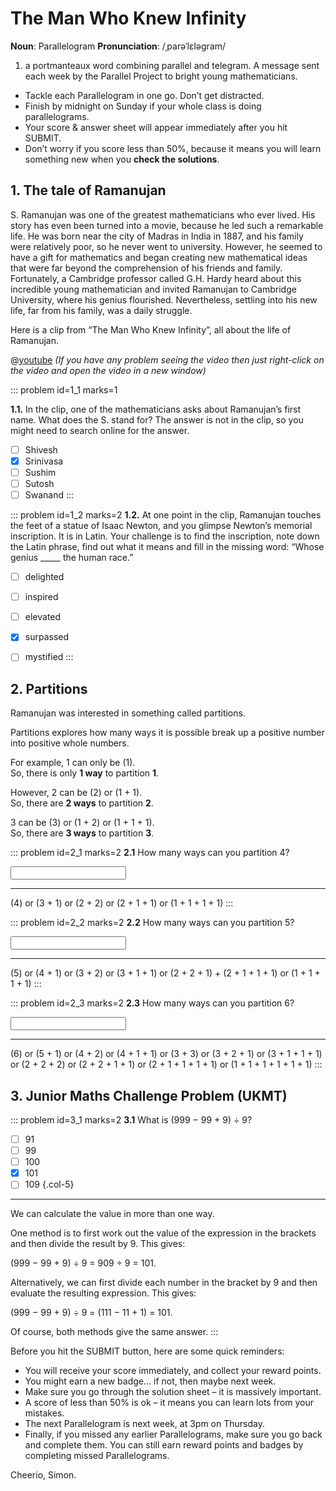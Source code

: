 # The Man Who Knew Infinity

<div class="dictionary">

__Noun__: Parallelogram
__Pronunciation__: /ˌparəˈlɛləɡram/

1. a portmanteaux word combining parallel and telegram. A message sent each
week by the Parallel Project to bright young mathematicians.

</div>

*	Tackle each Parallelogram in one go. Don’t get distracted.
*	Finish by midnight on Sunday if your whole class is doing parallelograms.
*	Your score & answer sheet will appear immediately after you hit SUBMIT.
*	Don’t worry if you score less than 50%, because it means you will learn something new when you __check the solutions__.


## 1. The tale of Ramanujan

S. Ramanujan was one of the greatest mathematicians who ever lived. His story has even been turned into a movie, because he led such a remarkable life. He was born near the city of Madras in India in 1887, and his family were relatively poor, so he never went to university. However, he seemed to have a gift for mathematics and began creating new mathematical ideas that were far beyond the comprehension of his friends and family. Fortunately, a Cambridge professor called G.H. Hardy heard about this incredible young mathematician and invited Ramanujan to Cambridge University, where his genius flourished. Nevertheless, settling into his new life, far from his family, was a daily struggle.

Here is a clip from “The Man Who Knew Infinity”, all about the life of Ramanujan.

@[youtube](oXGm9Vlfx4w?rel=0) _(If you have any problem seeing the video then just right-click on the video and open the video in a new window)_

::: problem id=1_1 marks=1

__1.1.__ In the clip, one of the mathematicians asks about Ramanujan’s first name. What does the S. stand for? The answer is not in the clip, so you might need to search online for the answer.

* [ ] Shivesh
* [x] Srinivasa
* [ ] Sushim
* [ ] Sutosh
* [ ] Swanand
:::

::: problem id=1_2 marks=2
__1.2.__ At one point in the clip, Ramanujan touches the feet of a statue of Isaac Newton, and you glimpse Newton’s memorial inscription. It is in Latin. Your challenge is to find the inscription, note down the Latin phrase, find out what it means and fill in the missing word: “Whose genius _____ the human race.”

* [ ] delighted
* [ ] inspired
* [ ] elevated
* [x] surpassed
* [ ] mystified
:::


## 2.	Partitions

Ramanujan was interested in something called partitions.  

Partitions explores how many ways it is possible break up a positive number into positive whole numbers.  

For example, 1 can only be (1).  
So, there is only __1 way__ to partition __1__.  

However, 2 can be (2) or (1 + 1).  
So, there are __2 ways__ to partition __2__.  

3 can be (3) or (1 + 2) or (1 + 1 + 1).  
So, there are __3 ways__ to partition __3__.

::: problem id=2_1 marks=2
__2.1__ How many ways can you partition 4?

<input type="number" solution="5"/>

---

(4) or (3 + 1) or (2 + 2) or (2 + 1 + 1) or (1 + 1 + 1 + 1)
:::

::: problem id=2_2 marks=2
__2.2__ How many ways can you partition 5?

<input type="number" solution="7"/>

---

(5) or (4 + 1) or (3 + 2) or (3 + 1 + 1) or (2 + 2 + 1) + (2 + 1 + 1 + 1) or (1 + 1 + 1 + 1)
:::

::: problem id=2_3 marks=2
__2.3__ How many ways can you partition 6?

<input type="number" solution="11"/>

---

(6) or (5 + 1) or (4 + 2) or (4 + 1 + 1) or (3 + 3) or (3 + 2 + 1) or (3 + 1 + 1 + 1) or (2 + 2 + 2) or (2 + 2 + 1 + 1) or (2 + 1 + 1 + 1 + 1) or (1 + 1 + 1 + 1 + 1 + 1)
:::


## 3.	Junior Maths Challenge Problem (UKMT)
<!--- (2014) Q1 --->

::: problem id=3_1 marks=2
__3.1__ What is (999 − 99 + 9) ÷ 9?

* [ ] 91
* [ ] 99
* [ ] 100
* [x] 101
* [ ] 109
{.col-5}

---

We can calculate the value in more than one way.  

One method is to first work out the value of the expression in the brackets and then divide the result by 9. This gives:  

(999 − 99 + 9) ÷ 9 = 909 ÷ 9 = 101.

Alternatively, we can first divide each number in the bracket by 9 and then evaluate the resulting expression. This gives:

(999 − 99 + 9) ÷ 9 = (111 − 11 + 1) = 101.

Of course, both methods give the same answer.
:::


Before you hit the SUBMIT button, here are some quick reminders:

*	You will receive your score immediately, and collect your reward points.
*	You might earn a new badge... if not, then maybe next week.
*	Make sure you go through the solution sheet – it is massively important.
*	A score of less than 50% is ok – it means you can learn lots from your mistakes.
*	The next Parallelogram is next week, at 3pm on Thursday.
*	Finally, if you missed any earlier Parallelograms, make sure you go back and complete them. You can still earn reward points and badges by completing missed Parallelograms.

Cheerio,
Simon.
